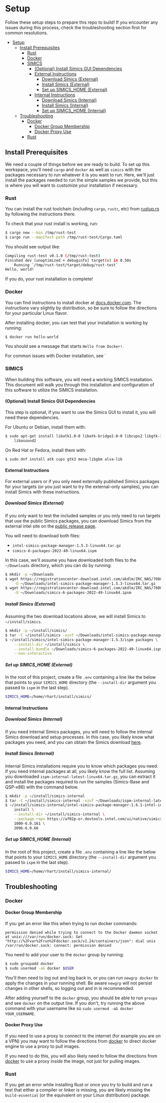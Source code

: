 # Setup

Follow these setup steps to prepare this repo to build! If you encounter any issues
during this process, check the troubleshooting section first for common resolutions.

- [Setup](#setup)
  - [Install Prerequisites](#install-prerequisites)
    - [Rust](#rust)
    - [Docker](#docker)
    - [SIMICS](#simics)
      - [(Optional) Install Simics GUI Dependencies](#optional-install-simics-gui-dependencies)
      - [External Instructions](#external-instructions)
        - [Download Simics (External)](#download-simics-external)
        - [Install Simics (External)](#install-simics-external)
        - [Set up SIMICS\_HOME (External)](#set-up-simics_home-external)
      - [Internal Instructions](#internal-instructions)
        - [Download Simics (Internal)](#download-simics-internal)
        - [Install Simics (Internal)](#install-simics-internal)
        - [Set up SIMICS\_HOME (Internal)](#set-up-simics_home-internal)
  - [Troubleshooting](#troubleshooting)
    - [Docker](#docker-1)
      - [Docker Group Membership](#docker-group-membership)
      - [Docker Proxy Use](#docker-proxy-use)
    - [Rust](#rust-1)

## Install Prerequisites

We need a couple of things before we are ready to build. To set up this workspace,
you'll need `cargo` and `docker` as well as `simics` with the packages necessary to
run whatever it is you want to run. Here, we'll just install the packages needed to
run the simple samples we provide, but this is where you will want to customize your
installation if necessary.

### Rust 

You can install the rust toolchain (including `cargo`, `rustc`, etc) from
[rustup.rs](https://rustup.rs) by following the instructions there.

To check that your rust install is working, run:

```sh
$ cargo new --bin /tmp/rust-test
$ cargo run --manifest-path /tmp/rust-test/Cargo.toml
```

You should see output like:

```sh
Compiling rust-test v0.1.0 (/tmp/rust-test)
Finished dev [unoptimized + debuginfo] target(s) in 0.50s
    Running `/tmp/rust-test/target/debug/rust-test`
Hello, world!
```

If you do, your rust installation is complete!

### Docker

You can find instructions to install docker at
[docs.docker.com](https://docs.docker.com/engine/install). The instructions vary
slightly by distribution, so be sure to follow the directions for your particular Linux
flavor.

After installing docker, you can test that your installation is working by running:

```sh
$ docker run hello-world
```

You should see a message that starts `Hello from Docker!`.

For common issues with Docker installation, see `


### SIMICS

When building this software, you will need a working SIMICS installation. This document
will walk you through this installation and configuration of this software to utilize
the SIMICS installation.

#### (Optional) Install Simics GUI Dependencies

This step is optional, if you want to use the Simics GUI to install it, you will need
these dependencies.

For Ubuntu or Debian, install them with:

```sh
$ sudo apt-get install libatk1.0-0 libatk-bridge2.0-0 libcups2 libgtk-3-0 libgbm1 \
    libasound2
```

On Red Hat or Fedora, install them with:

```sh
$ sudo dnf install atk cups gtk3 mesa-libgbm alsa-lib
```

#### External Instructions

For external users or if you only need externally published Simics packages for your
targets (or you just want to try the external-only samples), you can install Simics
with these instructions.

##### Download Simics (External)

If you only want to test the included samples or you only need to run targets that use
the public Simics packages, you can download Simics from the external intel site on the
[public release page](https://www.intel.com/content/www/us/en/developer/articles/tool/simics-simulator.html).

You will need to download both files:

- `intel-simics-package-manager-1.5.3-linux64.tar.gz`
- `simics-6-packages-2022-49-linux64.ispm`

In this case, we'll assume you have downloaded both files to the `~/Downloads`
directory, which you can do by running:

```sh
$ mkdir -p ~/Downloads
$ wget https://registrationcenter-download.intel.com/akdlm/IRC_NAS/708028d9-b710-45ea-baab-3b9c78c32cfc/intel-simics-package-manager-1.5.3-linux64.tar.gz \
    -O ~/Downloads/intel-simics-package-manager-1.5.3-linux64.tar.gz
$ wget https://registrationcenter-download.intel.com/akdlm/IRC_NAS/708028d9-b710-45ea-baab-3b9c78c32cfc/simics-6-packages-2022-49-linux64.ispm \
    -O ~/Downloads/simics-6-packages-2022-49-linux64.ipsm
```
##### Install Simics (External)

Assuming the two download locations above, we will install Simics to `~/install/simics`.

```sh
$ mkdir -p ~/install/simics/
$ tar -C ~/install/simics -xzvf ~/Downloads/intel-simics-package-manager-1.5.3-linux64.tar.gz
$ ~/install/simics/intel-simics-package-manager-1.5.3/ispm packages \
    --install-dir ~/install/simics \
    --install-bundle ~/Downloads/simics-6-packages-2022-49-linux64.ispm \
    --non-interactive
```
##### Set up SIMICS_HOME (External)

In the root of this project, create a file `.env` containing a line like the below that
points to your `SIMICS_HOME` directory (the `--install-dir` argument you passed to
`ispm` in the last step).

```sh
SIMICS_HOME=/home/rhart/install/simics/
```

#### Internal Instructions

##### Download Simics (Internal)

If you need internal Simics packages, you will need to follow the internal Simics download
and setup processes. In this case, you likely know what packages you need, and you
can obtain the Simics download [here](https://goto.intel.com/simics).

##### Install Simics (Internal)

Internal Simics installations require you to know which packages you need. If you need
internal packages at all, you likely know the full list. Assuming you downloaded
`ispm-internal-latest-linux64.tar.gz`, you can extract it and install the packages
required to run the samples (Simics-Base and QSP-x86) with the command below.

```sh
$ mkdir -p ~/install/simics-internal
$ tar -C ~/install/simics-internal -xzvf ~/Downloads/ispm-internal-latest-linux64.tar.gz
$ ~/install/simics-internal/intel-simics-package-manager-1.6.1-intel-internal/ispm \
    install \
    --install-dir ~/install/simics-internal \
    --package-repo https://af02p-or.devtools.intel.com/ui/native/simics-local/pub/simics-6/linux64/ \
    1000-6.0.161 \
    2096-6.0.66
```

##### Set up SIMICS_HOME (Internal)

In the root of this project, create a file `.env` containing a line like the below that
points to your `SIMICS_HOME` directory (the `--install-dir` argument you passed to
`ispm` in the last step).

```sh
SIMICS_HOME=/home/rhart/install/simics-internal/
```

## Troubleshooting

### Docker

#### Docker Group Membership

If you get an error like this when trying to run docker commands:

```text
permission denied while trying to connect to the Docker daemon socket at unix:///var/run/docker.sock: Get "http://%2Fvar%2Frun%2Fdocker.sock/v1.24/containers/json": dial unix /var/run/docker.sock: connect: permission denied
```

You need to add your user to the `docker` group by running:

```sh
$ sudo groupadd docker
$ sudo usermod -aG docker $USER
```

You'll then need to log out and log back in, or you can run `newgrp docker` to apply
the changes in your running shell. Be aware `newgrp` will not persist changes in other
shells, so logging out and in is recommended.

After adding yourself to the `docker` group, you should be able to run `groups` and
see `docker` on the output line. If you don't, try running the above command with your
username like so `sudo usermod -aG docker YOUR_USERNAME`.

#### Docker Proxy Use

If you need to use a proxy to connect to the internet (for example you are on a VPN)
you may want to follow the directions from
[docker](https://docs.docker.com/config/daemon/systemd/#httphttps-proxy) to direct
docker engine to use a proxy to pull images.

If you need to do this, you will also likely need to follow the directions from
[docker](https://docs.docker.com/network/proxy/) to use a proxy *inside* the image, not
just for pulling images.

### Rust

If you get an error while installing Rust or once you try to build and run a test that
either a compiler or linker is missing, you are likely missing the `build-essential`
(or the equivalent on your Linux distribution) package.